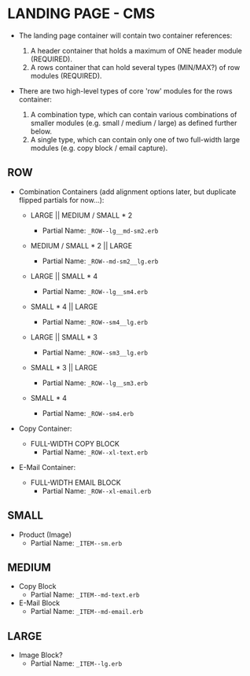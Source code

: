 # LANDING PAGE - CMS

- The landing page container will contain two container references:
  1) A header container that holds a maximum of ONE header module (REQUIRED).
  2) A rows container that can hold several types (MIN/MAX?) of row modules (REQUIRED).

- There are two high-level types of core 'row' modules for the rows container:
  1) A combination type, which can contain various combinations of smaller modules (e.g. small / medium / large) as defined further below.
  2) A single type, which can contain only one of two full-width large modules (e.g. copy block / email capture).

## ROW

- Combination Containers (add alignment options later, but duplicate flipped partials for now...):

  - LARGE || MEDIUM / SMALL * 2
    - Partial Name: `_ROW--lg__md-sm2.erb`
  - MEDIUM / SMALL * 2 || LARGE
    - Partial Name: `_ROW--md-sm2__lg.erb`

  - LARGE || SMALL * 4
    - Partial Name: `_ROW--lg__sm4.erb`
  - SMALL * 4 || LARGE
    - Partial Name: `_ROW--sm4__lg.erb`

  - LARGE || SMALL * 3
    - Partial Name: `_ROW--sm3__lg.erb`
  - SMALL * 3 || LARGE
    - Partial Name: `_ROW--lg__sm3.erb`

  - SMALL * 4
    - Partial Name: `_ROW--sm4.erb`

- Copy Container:
  - FULL-WIDTH COPY BLOCK
    - Partial Name: `_ROW--xl-text.erb`

- E-Mail Container:
  - FULL-WIDTH EMAIL BLOCK
    - Partial Name: `_ROW--xl-email.erb`

## SMALL
- Product (Image)
  - Partial Name: `_ITEM--sm.erb`

## MEDIUM
- Copy Block
  - Partial Name: `_ITEM--md-text.erb`
- E-Mail Block
  - Partial Name: `_ITEM--md-email.erb`

## LARGE
- Image Block?
  - Partial Name: `_ITEM--lg.erb`


